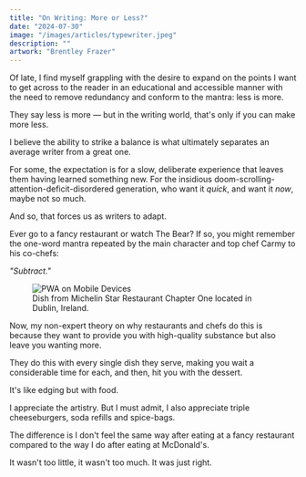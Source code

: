 ```yaml
---
title: "On Writing: More or Less?"
date: "2024-07-30"
image: "/images/articles/typewriter.jpeg"
description: ""
artwork: "Brentley Frazer"
---
```


Of late, I find myself grappling with the desire to expand on the points I want to get across to the reader in 
an educational and accessible manner with the need to remove redundancy and conform to the mantra: less is more.

They say less is more — but in the writing world, that's only if you can make more less.

I believe the ability to strike a balance is what ultimately separates an average writer from a great one.

For some, the expectation is for a slow, deliberate experience that leaves them having learned something new. For the insidious doom-scrolling-attention-deficit-disordered generation, who want it _quick_, and want it _now_, maybe not so much.

And so, that forces us as writers to adapt. 

Ever go to a fancy restaurant or watch The Bear? If so, you might remember the one-word mantra repeated by the
main character and top chef Carmy to his co-chefs:

_"Subtract."_

<figure>
  <img src="https://cloudfront-eu-central-1.images.arcpublishing.com/irishtimes/2Q7O4N2AIZSIEEKFUP52DFY4ZQ.jpg" alt="PWA on Mobile Devices">
  <figcaption>Dish from Michelin Star Restaurant Chapter One located in Dublin, Ireland.</figcaption>
</figure>

Now, my non-expert theory on why restaurants and chefs do this is because they want to provide you with high-quality 
substance but also leave you wanting more. 

They do this with every single dish they serve, making you wait a considerable time for each, and then, hit you with the dessert.

It's like edging but with food.

I appreciate the artistry. But I must admit, I also appreciate triple cheeseburgers, soda refills and spice-bags. 

The difference is I don't feel the same way after eating at a fancy restaurant compared to the way I do after eating at
McDonald's.

It wasn't too little, it wasn't too much. It was just right.
